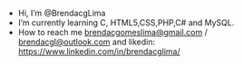 -  Hi, I’m @BrendacgLima
-  I’m currently learning C, HTML5,CSS,PHP,C# and MySQL.
-  How to reach me brendacgomeslima@gmail.com / brendacgl@outlook.com and likedin: https://www.linkedin.com/in/brendacglima/



